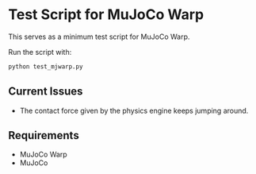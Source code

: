 # Test Script for MuJoCo Warp

This serves as a minimum test script for MuJoCo Warp.

Run the script with:

```bash
python test_mjwarp.py
```

## Current Issues

- The contact force given by the physics engine keeps jumping around.

## Requirements

- MuJoCo Warp
- MuJoCo